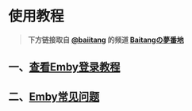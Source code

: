 # 使用教程

> **下方链接取自 [@baiitang](https://t.me/baiitang) 的频道 [Baitangの夢番地](https://t.me/Siakiura/16)**
> 

## 一、[查看Emby登录教程](https://www.notion.so/48333b5686e8430aaf89b31e1ad897fd?pvs=21)

## 二、[Emby常见问题](https://www.notion.so/48333b5686e8430aaf89b31e1ad897fd?pvs=21)